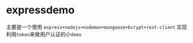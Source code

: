# expressdemo
主要是一个使用 `express+nodejs+nodemon+mongoose+bcrypt+rest-client` 实现利用`token`来做用户认证的小`demo`
